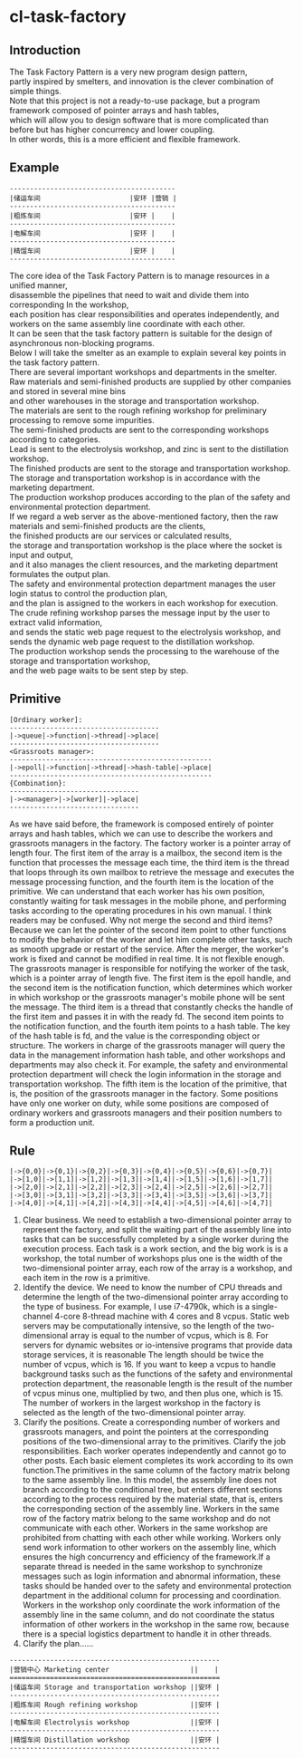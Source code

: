 # cl-task-factory

## Introduction
The Task Factory Pattern is a very new program design pattern,    
partly inspired by smelters, and innovation is the clever combination of simple things.    
Note that this project is not a ready-to-use package, but a program framework composed of pointer arrays and hash tables,    
which will allow you to design software that is more complicated than before but has higher concurrency and lower coupling.    
In other words, this is a more efficient and flexible framework.

## Example
```text
-----------------------------------------
|储运车间                      |安环 |营销 |
-----------------------------------------
|粗炼车间                      |安环 |    |
-----------------------------------------
|电解车间                      |安环 |    |
-----------------------------------------
|精馏车间                      |安环 |    |
-----------------------------------------
```
The core idea of ​​the Task Factory Pattern is to manage resources in a unified manner,    
disassemble the pipelines that need to wait and divide them into corresponding In the workshop,    
each position has clear responsibilities and operates independently, and workers on the same assembly line coordinate with each other.    
It can be seen that the task factory pattern is suitable for the design of asynchronous non-blocking programs.    
Below I will take the smelter as an example to explain several key points in the task factory pattern.    
There are several important workshops and departments in the smelter.    
Raw materials and semi-finished products are supplied by other companies and stored in several mine bins    
and other warehouses in the storage and transportation workshop.    
The materials are sent to the rough refining workshop for preliminary processing to remove some impurities.    
The semi-finished products are sent to the corresponding workshops according to categories.    
Lead is sent to the electrolysis workshop, and zinc is sent to the distillation workshop.    
The finished products are sent to the storage and transportation workshop.    
The storage and transportation workshop is in accordance with the marketing department.    
The production workshop produces according to the plan of the safety and environmental protection department.    
If we regard a web server as the above-mentioned factory, then the raw materials and semi-finished products are the clients,    
the finished products are our services or calculated results,    
the storage and transportation workshop is the place where the socket is input and output,    
and it also manages the client resources, and the marketing department formulates the output plan.    
The safety and environmental protection department manages the user login status to control the production plan,    
and the plan is assigned to the workers in each workshop for execution.    
The crude refining workshop parses the message input by the user to extract valid information,    
and sends the static web page request to the electrolysis workshop, and sends the dynamic web page request to the distillation workshop.    
The production workshop sends the processing to the warehouse of the storage and transportation workshop,    
and the web page waits to be sent step by step.

## Primitive
```text
[Ordinary worker]:
-------------------------------------
|->queue|->function|->thread|->place|
-------------------------------------
<Grassroots manager>:
--------------------------------------------------
|->epoll|->function|->thread|->hash-table|->place|
--------------------------------------------------
{Combination}:
--------------------------------
|-><manager>|->[worker]|->place|
--------------------------------
```
As we have said before, the framework is composed entirely of pointer arrays and hash tables, which we can use to describe the workers and grassroots managers in the factory. The factory worker is a pointer array of length four. The first item of the array is a mailbox, the second item is the function that processes the message each time, the third item is the thread that loops through its own mailbox to retrieve the message and executes the message processing function, and the fourth item is the location of the primitive. We can understand that each worker has his own position, constantly waiting for task messages in the mobile phone, and performing tasks according to the operating procedures in his own manual. I think readers may be confused. Why not merge the second and third items? Because we can let the pointer of the second item point to other functions to modify the behavior of the worker and let him complete other tasks, such as smooth upgrade or restart of the service. After the merger, the worker's work is fixed and cannot be modified in real time. It is not flexible enough. The grassroots manager is responsible for notifying the worker of the task, which is a pointer array of length five. The first item is the epoll handle, and the second item is the notification function, which determines which worker in which workshop or the grassroots manager's mobile phone will be sent the message. The third item is a thread that constantly checks the handle of the first item and passes it in with the ready fd. The second item points to the notification function, and the fourth item points to a hash table. The key of the hash table is fd, and the value is the corresponding object or structure. The workers in charge of the grassroots manager will query the data in the management information hash table, and other workshops and departments may also check it. For example, the safety and environmental protection department will check the login information in the storage and transportation workshop. The fifth item is the location of the primitive, that is, the position of the grassroots manager in the factory. Some positions have only one worker on duty, while some positions are composed of ordinary workers and grassroots managers and their position numbers to form a production unit.

## Rule
```text
|->{0,0}|->{0,1}|->{0,2}|->{0,3}|->{0,4}|->{0,5}|->{0,6}|->{0,7}|
|->[1,0]|->[1,1]|->[1,2]|->[1,3]|->[1,4]|->[1,5]|->[1,6]|->[1,7]|
|->[2,0]|->[2,1]|->[2,2]|->[2,3]|->[2,4]|->[2,5]|->[2,6]|->[2,7]|
|->[3,0]|->[3,1]|->[3,2]|->[3,3]|->[3,4]|->[3,5]|->[3,6]|->[3,7]|
|->[4,0]|->[4,1]|->[4,2]|->[4,3]|->[4,4]|->[4,5]|->[4,6]|->[4,7]|
````
1. Clear business. We need to establish a two-dimensional pointer array to represent the factory, and split the waiting part of the assembly line into tasks that can be successfully completed by a single worker during the execution process. Each task is a work section, and the big work is is a workshop, the total number of workshops plus one is the width of the two-dimensional pointer array, each row of the array is a workshop, and each item in the row is a primitive.
2. Identify the device. We need to know the number of CPU threads and determine the length of the two-dimensional pointer array according to the type of business. For example, I use i7-4790k, which is a single-channel 4-core 8-thread machine with 4 cores and 8 vcpus. Static web servers may be computationally intensive, so the length of the two-dimensional array is equal to the number of vcpus, which is 8. For servers for dynamic websites or io-intensive programs that provide data storage services, it is reasonable The length should be twice the number of vcpus, which is 16. If you want to keep a vcpus to handle background tasks such as the functions of the safety and environmental protection department, the reasonable length is the result of the number of vcpus minus one, multiplied by two, and then plus one, which is 15. The number of workers in the largest workshop in the factory is selected as the length of the two-dimensional pointer array.
3. Clarify the positions. Create a corresponding number of workers and grassroots managers, and point the pointers at the corresponding positions of the two-dimensional array to the primitives. Clarify the job responsibilities. Each worker operates independently and cannot go to other posts. Each basic element completes its work according to its own function.The primitives in the same column of the factory matrix belong to the same assembly line. In this model, the assembly line does not branch according to the conditional tree, but enters different sections according to the process required by the material state, that is, enters the corresponding section of the assembly line. Workers in the same row of the factory matrix belong to the same workshop and do not communicate with each other. Workers in the same workshop are prohibited from chatting with each other while working. Workers only send work information to other workers on the assembly line, which ensures the high concurrency and efficiency of the framework.If a separate thread is needed in the same workshop to synchronize messages such as login information and abnormal information, these tasks should be handed over to the safety and environmental protection department in the additional column for processing and coordination. Workers in the workshop only coordinate the work information of the assembly line in the same column, and do not coordinate the status information of other workers in the workshop in the same row, because there is a special logistics department to handle it in other threads.
4. Clarify the plan......
```text
----------------------------------------------------
|营销中心 Marketing center                    ||    |
====================================================
|储运车间 Storage and transportation workshop ||安环 |
----------------------------------------------------
|粗炼车间 Rough refining workshop             ||安环 |
----------------------------------------------------
|电解车间 Electrolysis workshop               ||安环 |
----------------------------------------------------
|精馏车间 Distillation workshop               ||安环 |
----------------------------------------------------
```
